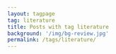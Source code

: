 ```yaml
---
layout: tagpage
tag: literature
title: Posts with tag literature
background: '/img/bg-review.jpg'
permalink: /tags/literature/
---
```

